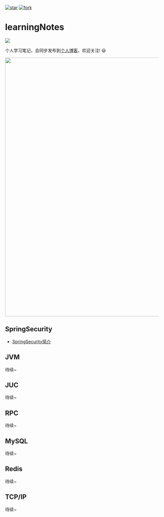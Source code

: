 [![star](https://gitee.com/wwinter117/springboot-in-action/badge/star.svg?theme=dark)](https://gitee.com/wwinter117/springboot-in-action/stargazers)
[![fork](https://gitee.com/wwinter117/springboot-in-action/badge/fork.svg?theme=dark)](https://gitee.com/wwinter117/springboot-in-action/members)

# learningNotes

<img src="https://gitee.com/wwinter117/pictures/raw/master/comments/pic_001.jpg"  />


个人学习笔记，会同步发布到[个人博客](http://www.wwinter.cn/ "wwinter")，欢迎关注! :smiley:

<a href="https://wwinter.cn">
            <img src="https://www.springboard.com/blog/wp-content/uploads/2022/09/coding-skills.jpg" style="margin: 0 auto; width: 850px;" />
        </a>



## SpringSecurity

- [SpringSecurity简介](./SpringSecurity/SpringSecurity简介/README.md)

## JVM

待续~

## JUC

待续~

## RPC

待续~

## MySQL

待续~

## Redis

待续~

## TCP/IP

待续~






